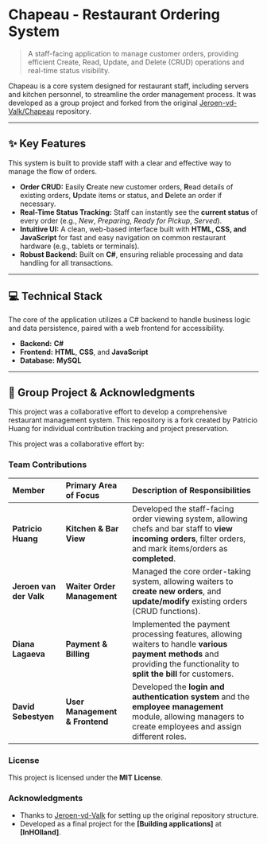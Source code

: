 # Chapeau - Restaurant Ordering System

> A staff-facing application to manage customer orders, providing efficient Create, Read, Update, and Delete (CRUD) operations and real-time status visibility.

Chapeau is a core system designed for restaurant staff, including servers and kitchen personnel, to streamline the order management process. It was developed as a group project and forked from the original [Jeroen-vd-Valk/Chapeau](https://github.com/Jeroen-vd-Valk/Chapeau) repository.

---

## ✨ Key Features

This system is built to provide staff with a clear and effective way to manage the flow of orders.

* **Order CRUD:** Easily **C**reate new customer orders, **R**ead details of existing orders, **U**pdate items or status, and **D**elete an order if necessary.
* **Real-Time Status Tracking:** Staff can instantly see the **current status** of every order (e.g., *New*, *Preparing*, *Ready for Pickup*, *Served*).
* **Intuitive UI:** A clean, web-based interface built with **HTML, CSS, and JavaScript** for fast and easy navigation on common restaurant hardware (e.g., tablets or terminals).
* **Robust Backend:** Built on **C#**, ensuring reliable processing and data handling for all transactions.

---

## 💻 Technical Stack

The core of the application utilizes a C# backend to handle business logic and data persistence, paired with a web frontend for accessibility.

* **Backend:** **C#**
* **Frontend:** **HTML**, **CSS**, and **JavaScript**
* **Database:** **MySQL**

---

## 👥 Group Project & Acknowledgments

This project was a collaborative effort to develop a comprehensive restaurant management system. This repository is a fork created by Patricio Huang for individual contribution tracking and project preservation.

This project was a collaborative effort by:

### Team Contributions

| Member | Primary Area of Focus | Description of Responsibilities |
| :--- | :--- | :--- |
| **Patricio Huang** | **Kitchen & Bar View** | Developed the staff-facing order viewing system, allowing chefs and bar staff to **view incoming orders**, filter orders, and mark items/orders as **completed**. |
| **Jeroen van der Valk** | **Waiter Order Management** | Managed the core order-taking system, allowing waiters to **create new orders**, and **update/modify** existing orders (CRUD functions). |
| **Diana Lagaeva** | **Payment & Billing** | Implemented the payment processing features, allowing waiters to handle **various payment methods** and providing the functionality to **split the bill** for customers. |
| **David Sebestyen** | **User Management & Frontend** | Developed the **login and authentication system** and the **employee management** module, allowing managers to create employees and assign different roles. |

### License

This project is licensed under the **MIT License**.

### Acknowledgments

* Thanks to [Jeroen-vd-Valk](https://github.com/Jeroen-vd-Valk/Chapeau) for setting up the original repository structure.
* Developed as a final project for the **[Building applications]** at **[InHOlland]**.